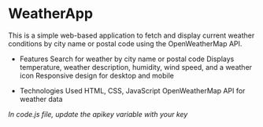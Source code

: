 # WeatherApp

This is a simple web-based application to fetch and display current weather conditions by city name or postal code using the OpenWeatherMap API.

- Features
Search for weather by city name or postal code
Displays temperature, weather description, humidity, wind speed, and a weather icon
Responsive design for desktop and mobile

- Technologies Used
HTML, CSS, JavaScript
OpenWeatherMap API for weather data


*In code.js file, update the apikey variable with your key*
